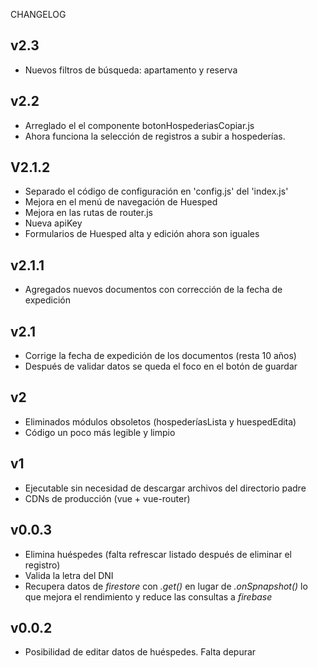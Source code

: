 CHANGELOG

## v2.3

  - Nuevos filtros de búsqueda: apartamento y reserva
  
## v2.2

  - Arreglado el el componente botonHospederiasCopiar.js
  - Ahora funciona la selección de registros a subir a hospederías.
  
## V2.1.2

  - Separado el código de configuración en 'config.js' del 'index.js'
  - Mejora en el menú de navegación de Huesped
  - Mejora en las rutas de router.js
  - Nueva apiKey
  - Formularios de Huesped alta y edición ahora son iguales

## v2.1.1

  - Agregados nuevos documentos con corrección de la fecha de expedición

## v2.1

  - Corrige la fecha de expedición de los documentos (resta 10 años)
  - Después de validar datos se queda el foco en el botón de guardar
  
## v2

  - Eliminados módulos obsoletos (hospederíasLista y huespedEdita)
  - Código un poco más legible y limpio

## v1

  - Ejecutable sin necesidad de descargar archivos del directorio padre
  - CDNs de producción (vue + vue-router)

## v0.0.3

  - Elimina huéspedes (falta refrescar listado después de eliminar el registro)
  - Valida la letra del DNI
  - Recupera datos de _firestore_ con _.get()_ en lugar de _.onSpnapshot()_ lo que mejora el rendimiento y reduce las consultas a _firebase_
  
## v0.0.2

  - Posibilidad de editar datos de huéspedes. Falta depurar

